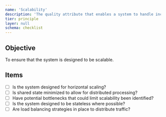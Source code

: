 ```yaml
---
name: 'Scalability'
description: 'The quality attribute that enables a system to handle increased load by adding resources.'
tier: principle
layer: null
schema: checklist
---
```


## Objective

To ensure that the system is designed to be scalable.

## Items

- [ ] Is the system designed for horizontal scaling?
- [ ] Is shared state minimized to allow for distributed processing?
- [ ] Have potential bottlenecks that could limit scalability been identified?
- [ ] Is the system designed to be stateless where possible?
- [ ] Are load balancing strategies in place to distribute traffic?

